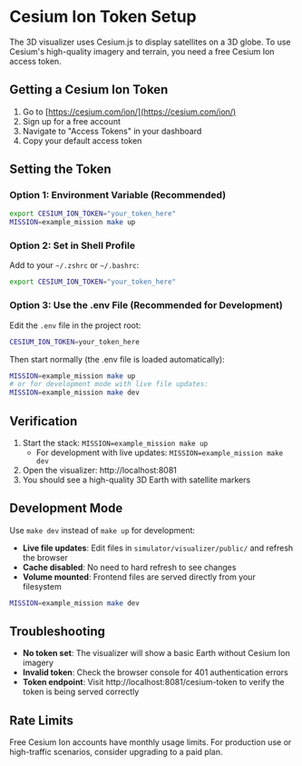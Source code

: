 # Cesium Ion Token Setup

The 3D visualizer uses Cesium.js to display satellites on a 3D globe. To use Cesium's high-quality imagery and terrain, you need a free Cesium Ion access token.

## Getting a Cesium Ion Token

1. Go to [https://cesium.com/ion/](https://cesium.com/ion/)
2. Sign up for a free account
3. Navigate to "Access Tokens" in your dashboard
4. Copy your default access token

## Setting the Token

### Option 1: Environment Variable (Recommended)
```bash
export CESIUM_ION_TOKEN="your_token_here"
MISSION=example_mission make up
```

### Option 2: Set in Shell Profile
Add to your `~/.zshrc` or `~/.bashrc`:
```bash
export CESIUM_ION_TOKEN="your_token_here"
```

### Option 3: Use the .env File (Recommended for Development)
Edit the `.env` file in the project root:
```bash
CESIUM_ION_TOKEN=your_token_here
```

Then start normally (the .env file is loaded automatically):
```bash
MISSION=example_mission make up
# or for development mode with live file updates:
MISSION=example_mission make dev
```

## Verification

1. Start the stack: `MISSION=example_mission make up`
   - For development with live updates: `MISSION=example_mission make dev`
2. Open the visualizer: http://localhost:8081
3. You should see a high-quality 3D Earth with satellite markers

## Development Mode

Use `make dev` instead of `make up` for development:
- **Live file updates**: Edit files in `simulator/visualizer/public/` and refresh the browser
- **Cache disabled**: No need to hard refresh to see changes
- **Volume mounted**: Frontend files are served directly from your filesystem

```bash
MISSION=example_mission make dev
```

## Troubleshooting

- **No token set**: The visualizer will show a basic Earth without Cesium Ion imagery
- **Invalid token**: Check the browser console for 401 authentication errors
- **Token endpoint**: Visit http://localhost:8081/cesium-token to verify the token is being served correctly

## Rate Limits

Free Cesium Ion accounts have monthly usage limits. For production use or high-traffic scenarios, consider upgrading to a paid plan.
